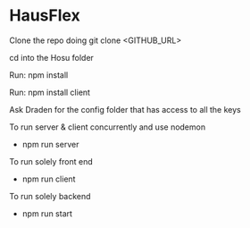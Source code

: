 # HausFlex


Clone the repo doing git clone <GITHUB_URL>

cd into the Hosu folder

Run: npm install

Run: npm install client

Ask Draden for the config folder that has access to all the keys

To run server & client concurrently and use nodemon
- npm run server

To run solely front end
- npm run client

To run solely backend
- npm run start
